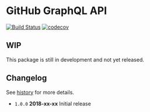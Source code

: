 # GitHub GraphQL API

[![Build Status](https://travis-ci.org/tamino-martinius/node-github-graphql-api.svg?branch=master)](https://travis-ci.org/tamino-martinius/node-github-graphql-api)
[![codecov](https://codecov.io/gh/tamino-martinius/node-github-graphql-api/branch/master/graph/badge.svg)](https://codecov.io/gh/tamino-martinius/node-github-graphql-api)

## WIP

This package is still in development and not yet released.

## Changelog

See [history](HISTORY.md) for more details.

* `1.0.0` **2018-xx-xx** Initial release
